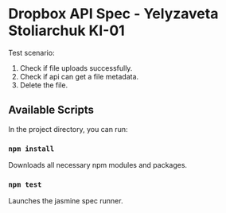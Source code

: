 # Dropbox API Spec - Yelyzaveta Stoliarchuk KI-01

Test scenario:

1. Check if file uploads successfully.
2. Check if api can get a file metadata.
3. Delete the file.

## Available Scripts

In the project directory, you can run:

### `npm install`

Downloads all necessary npm modules and packages.

### `npm test`

Launches the jasmine spec runner.

